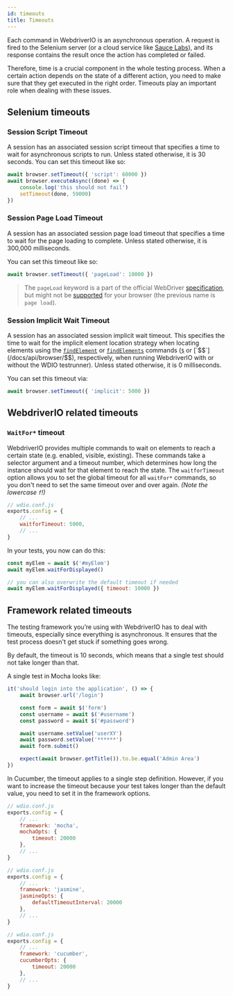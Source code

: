 ```yaml
---
id: timeouts
title: Timeouts
---
```


Each command in WebdriverIO is an asynchronous operation. A request is fired to the Selenium server (or a cloud service like [Sauce Labs](https://saucelabs.com)), and its response contains the result once the action has completed or failed.

Therefore, time is a crucial component in the whole testing process. When a certain action depends on the state of a different action, you need to make sure that they get executed in the right order. Timeouts play an important role when dealing with these issues.

## Selenium timeouts

### Session Script Timeout

A session has an associated session script timeout that specifies a time to wait for asynchronous scripts to run. Unless stated otherwise, it is 30 seconds. You can set this timeout like so:

```js
await browser.setTimeout({ 'script': 60000 })
await browser.executeAsync((done) => {
    console.log('this should not fail')
    setTimeout(done, 59000)
})
```

### Session Page Load Timeout

A session has an associated session page load timeout that specifies a time to wait for the page loading to complete. Unless stated otherwise, it is 300,000 milliseconds.

You can set this timeout like so:

```js
await browser.setTimeout({ 'pageLoad': 10000 })
```

> The `pageLoad` keyword is a part of the official WebDriver [specification](https://www.w3.org/TR/webdriver/#set-timeouts), but might not be [supported](https://github.com/seleniumhq/selenium-google-code-issue-archive/issues/687) for your browser (the previous name is `page load`).

### Session Implicit Wait Timeout

A session has an associated session implicit wait timeout. This specifies the time to wait for the implicit element location strategy when locating elements using the [`findElement`](/docs/api/webdriver#findelement) or [`findElements`](/docs/api/webdriver#findelements) commands ([`$`](/docs/api/browser/$) or [`$$`](/docs/api/browser/$$), respectively, when running WebdriverIO with or without the WDIO testrunner). Unless stated otherwise, it is 0 milliseconds.

You can set this timeout via:

```js
await browser.setTimeout({ 'implicit': 5000 })
```

## WebdriverIO related timeouts

### `WaitFor*` timeout

WebdriverIO provides multiple commands to wait on elements to reach a certain state (e.g. enabled, visible, existing). These commands take a selector argument and a timeout number, which determines how long the instance should wait for that element to reach the state. The `waitforTimeout` option allows you to set the global timeout for all `waitFor*` commands, so you don't need to set the same timeout over and over again. _(Note the lowercase `f`!)_

```js
// wdio.conf.js
exports.config = {
    // ...
    waitforTimeout: 5000,
    // ...
}
```

In your tests, you now can do this:

```js
const myElem = await $('#myElem')
await myElem.waitForDisplayed()

// you can also overwrite the default timeout if needed
await myElem.waitForDisplayed({ timeout: 10000 })
```

## Framework related timeouts

The testing framework you’re using with WebdriverIO has to deal with timeouts, especially since everything is asynchronous. It ensures that the test process doesn't get stuck if something goes wrong.

By default, the timeout is 10 seconds, which means that a single test should not take longer than that.

A single test in Mocha looks like:

```js
it('should login into the application', () => {
    await browser.url('/login')

    const form = await $('form')
    const username = await $('#username')
    const password = await $('#password')

    await username.setValue('userXY')
    await password.setValue('******')
    await form.submit()

    expect(await browser.getTitle()).to.be.equal('Admin Area')
})
```

In Cucumber, the timeout applies to a single step definition. However, if you want to increase the timeout because your test takes longer than the default value, you need to set it in the framework options.

<!--DOCUSAURUS_CODE_TABS-->
<!--Mocha-->
```js
// wdio.conf.js
exports.config = {
    // ...
    framework: 'mocha',
    mochaOpts: {
        timeout: 20000
    },
    // ...
}
```
<!--Jasmine-->
```js
// wdio.conf.js
exports.config = {
    // ...
    framework: 'jasmine',
    jasmineOpts: {
        defaultTimeoutInterval: 20000
    },
    // ...
}
```
<!--Cucumber-->
```js
// wdio.conf.js
exports.config = {
    // ...
    framework: 'cucumber',
    cucumberOpts: {
        timeout: 20000
    },
    // ...
}
```
<!--END_DOCUSAURUS_CODE_TABS-->
